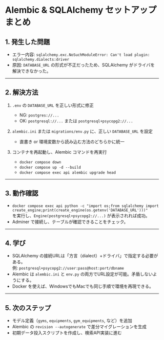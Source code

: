# Alembic & SQLAlchemy セットアップまとめ

## 1. 発生した問題
- エラー内容: `sqlalchemy.exc.NoSuchModuleError: Can't load plugin: sqlalchemy.dialects:driver`
- 原因: `DATABASE_URL` の形式が不正だったため、SQLAlchemy がドライバを解決できなかった。

---

## 2. 解決方法
1. `.env` の `DATABASE_URL` を正しい形式に修正  
   - NG: `postgres://...`  
   - OK: `postgresql://...` または `postgresql+psycopg2://...`  

2. `alembic.ini` または `migrations/env.py` に、正しい `DATABASE_URL` を設定  
   - 直書き or 環境変数から読み込む方法のどちらかに統一  

3. コンテナを再起動し、Alembic コマンドを再実行  
   - `docker compose down`  
   - `docker compose up -d --build`  
   - `docker compose exec api alembic upgrade head`

---

## 3. 動作確認
- `docker compose exec api python -c "import os;from sqlalchemy import create_engine;print(create_engine(os.getenv('DATABASE_URL')))"`  
  を実行し、`Engine(postgresql+psycopg2://...)` が表示されれば成功。  
- Adminer で接続し、テーブルが確認できることをチェック。

---

## 4. 学び
- SQLAlchemy の接続URLは「方言（dialect）+ドライバ」で指定する必要がある。  
  例: `postgresql+psycopg2://user:pass@host:port/dbname`  
- Alembic は `alembic.ini` と `env.py` の両方でURL設定が可能。矛盾しないようにする。  
- Docker を使えば、WindowsでもMacでも同じ手順で環境を再現できる。

---

## 5. 次のステップ
- モデル定義（`gyms`, `equipments`, `gym_equipments`, など）を追加  
- Alembic の `revision --autogenerate` で差分マイグレーションを生成  
- 初期データ投入スクリプトを作成し、検索API実装に進む
